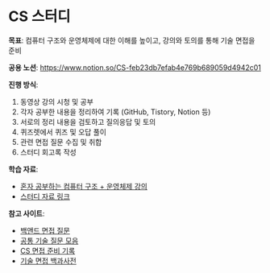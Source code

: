 # CS 스터디

**목표**: 컴퓨터 구조와 운영체제에 대한 이해를 높이고, 강의와 토의를 통해 기술 면접을 준비

**공용 노션**: https://www.notion.so/CS-feb23db7efab4e769b689059d4942c01

**진행 방식**:

1. 동영상 강의 시청 및 공부
2. 각자 공부한 내용을 정리하여 기록 (GitHub, Tistory, Notion 등)
3. 서로의 정리 내용을 검토하고 질의응답 및 토의
4. 퀴즈렛에서 퀴즈 및 오답 풀이
5. 관련 면접 질문 수집 및 취합
6. 스터디 회고록 작성

**학습 자료**:

- [혼자 공부하는 컴퓨터 구조 + 운영체제 강의](https://www.youtube.com/watch?v=isj4sZhoxjk&t=1s)
- [스터디 자료 링크](https://www.notion.so/57d62ac2b92149e4b37e0588df2f5253?pvs=21)

**참고 사이트**:

- [백앤드 면접 질문](https://github.com/ksundong/backend-interview-question)
- [공통 기술 질문 모음](https://velog.io/@eagle5424/Cs-%EB%A9%B4%EC%A0%91-%EC%A4%80%EB%B9%84%EA%B3%B5%ED%86%B5%EA%B8%B0%EC%88%A0-%EC%A7%88%EB%AC%B8-%EB%AA%A8%EC%9D%8C-2#devops)
- [CS 면접 준비 기록](https://velog.io/@eagle5424/Cs-%EB%A9%B4%EC%A0%91-%EC%A4%80%EB%B9%84%EA%B3%B5%ED%86%B5%EA%B8%B0%EC%88%A0-%EC%A7%88%EB%AC%B8-%EB%AA%A8%EC%9D%8C-2#devops)
- [기술 면접 백과사전](https://github.com/gyoogle/tech-interview-for-developer)
